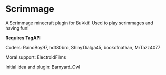 Scrimmage
=====
A Scrimmage minecraft plugin for Bukkit! Used to play scrimmages and having fun!

__Requires TagAPI__

Coders: RainoBoy97, hdt80bro, ShinyDialga45, bookofnathan, MrTazz4077

Moral support: ElectroidFilms

Initial idea and plugin: Barnyard_Owl
